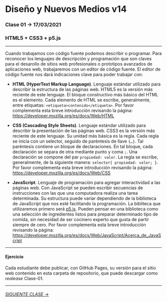 # Diseño y Nuevos Medios v14

### Clase 01 → 17/03/2021

### HTML5 + CSS3 + p5.js

- - - - - - - - - - - - - - 

Cuando trabajamos con código fuente podemos describir o programar. Para reconocer los lenguajes de descripción y programación que son claves para el desarollo de  sitios web profesionales o prototipos avanzados de aplicaciones web, trabajaremos con un editor de código fuente. El editor de código fuente nos dará indicaciones clave para poder trabajar con:

- **HTML (HyperText Markup Language)**. Lenguaje estándar utilizado para describir la estructura de las páginas web. HTML5 es la versión más reciente de este lenguaje. El bloque constructivo más básico del HTML es el elemento. Cada elemento de HTML se escribe, generalmente, entre etiquetas: `<etiqueta>contenido</etiqueta>`. Por favor complementa esta breve introducción revisando la página: https://developer.mozilla.org/es/docs/Web/HTML

- **CSS (Cascading Style Sheets)**. Lenguaje estándar utilizado para describir la presentación de las páginas web. CSS3 es la versión más reciente de este lenguaje. Su unidad más básica es la regla. Cada regla se inicia con un selector, seguido de paréntesis de llave `{…}`. Tal paréntesis contiene un bloque de declaraciones. En tal bloque, cada declaración se separa de otra mediante punto y coma `;`. Una declaración se compone del par `propiedad: valor`. La regla se escribe, generalmente, de la siguiente manera: `selector{ propiedad: valor; }`. Por favor complementa esta breve introducción revisando la página: https://developer.mozilla.org/es/docs/Web/CSS

- **JavaScript**. Lenguaje de programación para agregar interactividad a las páginas web. Con JavaScript se pueden escribir secuencias de instrucciones con las que una computadora realiza una tarea determinada. Su estructura puede variar dependiendo de la biblioteca de JavaScript que nos esté facilitando la programación. La bibliteca que utilizaremos primero será [p5.js](https://p5js.org/es/get-started/). Pueden pensar en una biblioteca como una selección de ingredientes listos para preparar determinado tipo de comida, sin necesidad de ser cocinero experto que gusta de partir siempre de cero. Por favor complementa esta breve introducción revisando la página: https://developer.mozilla.org/es/docs/Web/JavaScript/Acerca_de_JavaScript

- - - - - - - - - - - - - - 

#### Ejercicio

Cada estudiante debe publicar, con GitHub Pages, su versión para el sitio web contenido en esta carpeta de repositorio, que puede descargar como *realease* Clase-01.

- - - - - - - 

###### [SIGUIENTE CLASE →](https://github.com/profesorfaco/dno037-2021/tree/main/clase-02)

